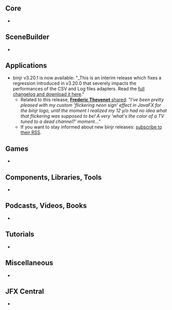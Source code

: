 ## Core

* 

## SceneBuilder

* 

## Applications

* binjr v3.20.1 is now available: "_This is an interim release which fixes a regression introduced in v3.20.0 that severely impacts the performances of the CSV and Log files adapters. Read the [full changelog and download it here](https://binjr.eu)."
  * Related to this release, [**Frederic Thevenet** shared](https://mastodon.social/@fthevenet/113469334194641331): "_I've been pretty pleased with my custom 'flickering neon sign' effect in JavaFX for the binjr logo, until the moment I realized my 12 y/o had no idea what that flickering was supposed to be! A very 'what's the color of a TV tuned to a dead channel?' moment..._"
  * If you want to stay informed about new binjr releases: [subscribe to their RSS](https://binjr.eu/feed_rss_updated.xml).

## Games

* 

## Components, Libraries, Tools

*

## Podcasts, Videos, Books

*

## Tutorials

*

## Miscellaneous

*

## JFX Central

* 

